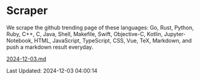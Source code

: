 # Scraper

We scrape the github trending page of these languages: Go, Rust, Python, Ruby, C++, C, Java, Shell, Makefile, Swift, Objective-C, Kotlin, Jupyter-Notebook, HTML, JavaScript, TypeScript, CSS, Vue, TeX, Markdown, and push a markdown result everyday.

[2024-12-03.md](https://github.com/yangwenmai/github-trending-backup/blob/master/2024-12-03.md)

Last Updated: 2024-12-03 04:00:14